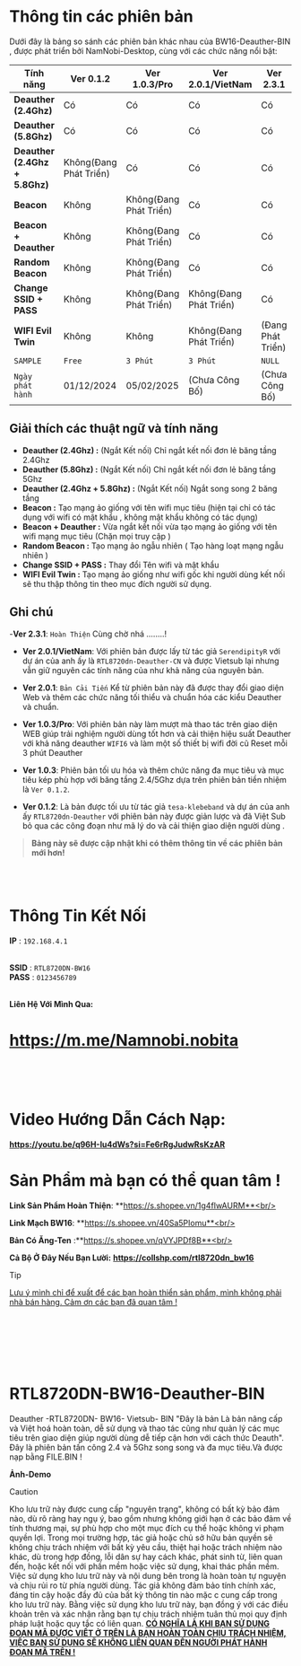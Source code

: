 

# Thông tin các phiên bản 

Dưới đây là bảng so sánh các phiên bản khác nhau của BW16-Deauther-BIN , được phát triển bởi NamNobi-Desktop, cùng với các chức năng nổi bật:


|        **Tính năng**           | **Ver 0.1.2**         | **Ver 1.0.3/Pro**         | **Ver 2.0.1/VietNam**         | **Ver 2.3.1**         |
|--------------------------------|-----------------------|-----------------------|-----------------------|-----------------------|
|  **Deauther (2.4Ghz)**         |          Có           |          Có           |           Có          |          Có           |
|  **Deauther (5.8Ghz)**         |          Có           |          Có           |           Có          |          Có           |
|  **Deauther (2.4Ghz + 5.8Ghz)**| Không(Đang Phát Triển)|          Có           |           Có          |          Có           |
|  **Beacon**                    | Không                 | Không(Đang Phát Triển)|           Có          |          Có           |
|  **Beacon + Deauther**         | Không                 | Không(Đang Phát Triển)|           Có          |          Có           |
|  **Random Beacon**             | Không                 | Không(Đang Phát Triển)|           Có          |          Có           |
|  **Change SSID + PASS**        | Không                 | Không(Đang Phát Triển)| Không(Đang Phát Triển)|          Có           |
|  **WIFI Evil Twin**            | Không                 | Không                 | Không(Đang Phát Triển)|  (Đang Phát Triển)    |
|          ``SAMPLE``            |        ``Free``       |     ``3 Phút``        |       ``3 Phút ``     |       ``NULL``        |
|  ``Ngày phát hành``            | 01/12/2024            | 05/02/2025            |    (Chưa Công Bố)     |    (Chưa Công Bố)     |



## Giải thích các thuật ngữ và tính năng
- **Deauther (2.4Ghz) :** (Ngắt Kết nối) Chỉ ngắt kết nối đơn lẻ băng tầng 2.4Ghz<br/>
- **Deauther (5.8Ghz) :** (Ngắt Kết nối) Chỉ ngắt kết nối đơn lẻ băng tầng 5Ghz<br/>
- **Deauther (2.4Ghz + 5.8Ghz) :** (Ngắt Kết nối) Ngắt song song 2 băng tầng <br/>
- **Beacon :** Tạo mạng ảo giống với tên wifi mục tiêu (hiện tại chỉ có tác dụng với wifi có mật khẩu , không mật khẩu không có tác dụng)<br/>
- **Beacon + Deauther :** Vừa ngắt kết nối vừa tạo mạng ảo giống với tên wifi mạng mục tiêu (Chặn mọi truy cập )<br/>
- **Random Beacon :** Tạo mạng ảo ngẫu nhiên ( Tạo hàng loạt mạng ngẫu nhiên )<br/>
- **Change SSID + PASS :** Thay đổi Tên wifi và mật khẩu<br/>
- **WIFI Evil Twin :** Tạo mạng ảo giống như wifi gốc khi người dùng kết nối sẽ thu thập thông tin theo mục đích người sử dụng.<br/>
## Ghi chú
-**Ver 2.3.1**: ``Hoàn Thiện`` Cùng chờ nhá ........!

- **Ver 2.0.1/VietNam**: Với phiên bản được lấy từ tác giả ``SerendipityR`` với dự án của anh ấy là ``RTL8720dn-Deauther-CN`` và được Vietsub lại nhưng vẫn giữ nguyên các tính năng của như khả năng của nguyên bản. <br/>

- **Ver 2.0.1**: ``Bản Cải Tiến`` Kể từ phiên bản này đã được thay đổi giao diện Web và thêm các chức năng tối thiểu và chuẩn hóa các kiểu Deauther và chuẩn.   <br/>

- **Ver 1.0.3/Pro**: Với phiên bản này làm mượt mà thao tác trên giao diện WEB giúp trải nghiệm người dùng tốt hơn và cải thiện hiệu suất Deauther với khả năng deauther ``WIFI6`` và làm một số thiết bị wifi đời cũ Reset mỗi 3 phút Deauther <br/>

- **Ver 1.0.3**: Phiên bản tối ưu hóa và thêm chức năng đa mục tiêu và mục tiêu kép phù hợp với băng tầng 2.4/5Ghz dựa trên phiên bản tiền nhiệm là ``Ver 0.1.2``. <br/>

- **Ver 0.1.2**: Là bản được tối ưu từ tác giả ``tesa-klebeband`` và dự án của anh ấy ``RTL8720dn-Deauther`` với phiên bản này được giản lược và đã Việt Sub bỏ qua các công đoạn như mã lý do và cải thiện giao diện người dùng .

> **Bảng này sẽ được cập nhật khi có thêm thông tin về các phiên bản mới hơn!**




<br/><br/>



# Thông Tin Kết Nối 
**IP** : ``192.168.4.1`` <br/><br/>

**SSID** : ``RTL8720DN-BW16``<br/>
**PASS** : ``0123456789``<br/><br/>

**Liên Hệ Với Mình Qua:** 
# https://m.me/Namnobi.nobita <br/><br/><br/>

# Video Hướng Dẫn Cách Nạp:
**https://youtu.be/q96H-Iu4dWs?si=Fe6rRgJudwRsKzAR**

# Sản Phẩm mà bạn có thể quan tâm !
**Link Sản Phẩm Hoàn Thiện**: **https://s.shopee.vn/1g4fIwAURM**<br/>
 
**Link Mạch BW16**: **https://s.shopee.vn/40Sa5PIomu**<br/>

**Bản Có Ăng-Ten** :**https://s.shopee.vn/qVYJPDf8B**<br/>

**Cả Bộ Ở Đây Nếu Bạn Lười:** **https://collshp.com/rtl8720dn_bw16**
> [!TIP]
<ins> Lưu ý mình chỉ để xuất để các bạn hoàn thiển sản phẩm, mình không phải nhà bán hàng. Cảm ơn các bạn đã quan tâm !


<br/>
<br/><br/><br/><br/>


# RTL8720DN-BW16-Deauther-BIN
Deauther -RTL8720DN- BW16- Vietsub- BIN "Đây là bản Là bản nâng cấp và Việt hoá hoàn toàn, dễ sử dụng và thao tác cũng như quản lý các mục tiêu trên giao diện giúp người dùng dễ tiếp cận hơn với cách thức Deauth". Đây là phiên bản tấn công 2.4 và 5Ghz song song và đa mục tiêu.Và được nạp bằng FILE.BIN !

**Ảnh-Demo**




> [!CAUTION]
>Kho lưu trữ này được cung cấp "nguyên trạng", không có bất kỳ bảo đảm nào, dù rõ ràng hay ngụ ý, bao gồm nhưng không giới hạn ở các bảo đảm về tính thương mại, sự phù hợp cho một mục đích cụ thể hoặc không vi phạm quyền lợi. Trong mọi trường hợp, tác giả hoặc chủ sở hữu bản quyền sẽ không chịu trách nhiệm với bất kỳ yêu cầu, thiệt hại hoặc trách nhiệm nào khác, dù trong hợp đồng, lỗi dân sự hay cách khác, phát sinh từ, liên quan đến, hoặc kết nối với phần mềm hoặc việc sử dụng, khai thác phần mềm.
>Việc sử dụng kho lưu trữ này và nội dung bên trong là hoàn toàn tự nguyện và chịu rủi ro từ phía người dùng. Tác giả không đảm bảo tính chính xác, đáng tin cậy hoặc đầy đủ của bất kỳ thông tin nào mặc c cung cấp trong kho lưu trữ này.
>Bằng việc sử dụng kho lưu trữ này, bạn đồng ý với các điều khoản trên và xác nhận rằng bạn tự chịu trách nhiệm tuân thủ mọi quy định pháp luật hoặc quy tắc có liên quan.
<ins>**CÓ NGHĨA LÀ KHI BẠN SỬ DỤNG ĐOẠN MÃ ĐƯỢC VIẾT Ở TRÊN LÀ BẠN HOÀN TOÀN CHỊU TRÁCH NHIỆM, VIỆC BẠN SỬ DỤNG SẼ KHÔNG LIÊN QUAN ĐẾN NGƯỜI PHÁT HÀNH ĐOẠN MÃ TRÊN !**</ins>
